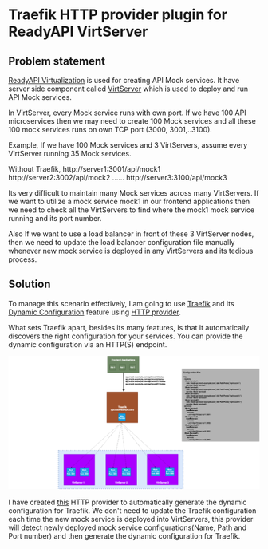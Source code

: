 # Traefik HTTP provider plugin for ReadyAPI VirtServer

## Problem statement

  [ReadyAPI Virtualization](https://support.smartbear.com/readyapi/docs/virtualization/intro/about.html) is used for creating API Mock services.
  It have server side component called [VirtServer](https://support.smartbear.com/virtserver/docs/intro.html) which is used to deploy and run API Mock services.

  In VirtServer, every Mock service runs with own port. If we have 100 API microservices then we may need to create 100 Mock services and all these 100 mock services runs on own TCP port (3000, 3001,..3100).

  Example, If we have 100 Mock services and 3 VirtServers, assume every VirtServer running 35 Mock services.

  Without Traefik,
    http://server1:3001/api/mock1
    http://server2:3002/api/mock2
    ......
    http://server3:3100/api/mock3

Its very difficult to maintain many Mock services across many VirtServers. If we want to utilize a mock service mock1 in our frontend applications then we need to check all the VirtServers to find where the mock1 mock service running and its port number.

Also If we want to use a load balancer in front of these 3 VirtServer nodes, then we need to update the load balancer configuration file manually whenever new mock service is deployed in any VirtServers and its tedious process.

## Solution

To manage this scenario effectively, I am going to use [Traefik](https://traefik.io/) and its [Dynamic Configuration](https://doc.traefik.io/traefik/providers/overview/) feature using [HTTP provider](https://doc.traefik.io/traefik/providers/http/).

What sets Traefik apart, besides its many features, is that it automatically discovers the right configuration for your services. You can provide
the dynamic configuration via an HTTP(S) endpoint.

![Traffic Flow](traefik-virtserver.png)


I have created [this](Traefik-HTTP-provider-plugin-for-ReadyAPI-VirtServer) HTTP provider to automatically generate the dynamic configuration for Traefik. We don't need to update the Traefik configuration each time the new mock service is deployed into VirtServers, this provider will detect newly deployed mock service configurations(Name, Path and Port number) and then generate the dynamic configuration for Traefik.

